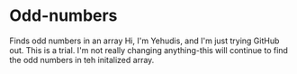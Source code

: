 # Odd-numbers
Finds odd numbers in an array
Hi, I'm Yehudis, and I'm just trying GitHub out. This is a trial. I'm not really changing anything-this will continue to find the odd numbers in teh initalized array.
